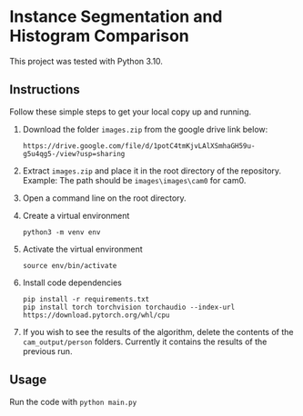 
# Instance Segmentation and Histogram Comparison

This project was tested with Python 3.10.

## Instructions

Follow these simple steps to get your local copy up and running.

1. Download the folder `images.zip` from the google drive link below:
   ```
   https://drive.google.com/file/d/1potC4tmKjvLAlXSmhaGH59u-g5u4qg5-/view?usp=sharing
   ```

2. Extract `images.zip` and place it in the root directory of the repository. Example: The path should be `images\images\cam0` for cam0.

3. Open a command line on the root directory.

4. Create a virtual environment
   ```
   python3 -m venv env
   ```

5. Activate the virtual environment
   ```
   source env/bin/activate
   ```

6. Install code dependencies
   ```
   pip install -r requirements.txt
   pip install torch torchvision torchaudio --index-url https://download.pytorch.org/whl/cpu
   ```
7. If you wish to see the results of the algorithm, delete the contents of the `cam_output/person` folders. Currently it contains the results of the previous run.

## Usage

Run the code with `python main.py`

